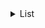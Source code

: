 <details>
<summary>List</summary>
  
<details>
<summary>Days since submission</summary>
  
```ruby
var subdate = $datapoint.FIELD;  
var present = Today();  
var dayssince = Floor(DateDiff(present, subdate, 'days'),0)+1;  
  
var subdateonly = Text($datapoint.FIELD, 'DD/MM/YYYY');  
  
return {  
    attributes: {  
      dayssince: dayssince,  
      subdateonly: subdateonly,  
      }  
}
```

</details>
</details>
